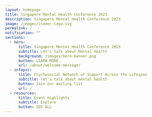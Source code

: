```yaml
---
layout: homepage
title: Singapore Mental Health Conference 2023
description: Singapore Mental Health Conference 2023
image: /images/isomer-logo.svg
permalink: /
notification: ""
sections:
  - hero:
      title: Singapore Mental Health Conference 2023
      subtitle: Let's talk about Mental health
      background: /images/hero-banner.png
      button: LEARN MORE
      url: /about/welcome-message/
  - infopic:
      title: Psychosocial Network of Support Across the Lifespan
      subtitle: let's talk about mental health
      button: Join our mailing list
      url: /
  - resources:
      title: Event Highlights
      subtitle: Explore
      button: SEE ALL
---
```

